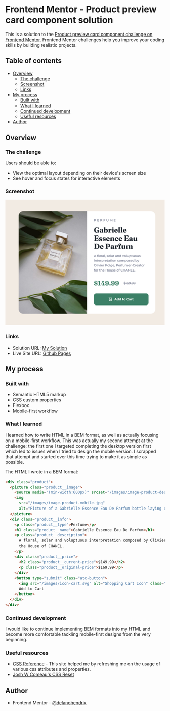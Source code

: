 # Frontend Mentor - Product preview card component solution

This is a solution to the [Product preview card component challenge on Frontend Mentor](https://www.frontendmentor.io/challenges/product-preview-card-component-GO7UmttRfa). Frontend Mentor challenges help you improve your coding skills by building realistic projects.

## Table of contents

- [Overview](#overview)
  - [The challenge](#the-challenge)
  - [Screenshot](#screenshot)
  - [Links](#links)
- [My process](#my-process)
  - [Built with](#built-with)
  - [What I learned](#what-i-learned)
  - [Continued development](#continued-development)
  - [Useful resources](#useful-resources)
- [Author](#author)

## Overview

### The challenge

Users should be able to:

- View the optimal layout depending on their device's screen size
- See hover and focus states for interactive elements

### Screenshot

![Screenshot](/screenshot.png)

### Links

- Solution URL: [My Solution](https://www.frontendmentor.io/solutions/product-preview-card-component-45u1tuH21n)
- Live Site URL: [Github Pages](https://delanohendrix.github.io/Product-Preview-Card-Component/)

## My process

### Built with

- Semantic HTML5 markup
- CSS custom properties
- Flexbox
- Mobile-first workflow

### What I learned

I learned how to write HTML in a BEM format, as well as actually focusing on a mobile-first workflow. This was actually my second attempt at the challenge; the first one I targeted completing the desktop version first which led to issues when I tried to design the mobile version. I scrapped that attempt and started over this time trying to make it as simple as possible.

The HTML I wrote in a BEM format:

```html
<div class="product">
  <picture class="product__image">
    <source media="(min-width:600px)" srcset="/images/image-product-desktop.jpg" />
    <img
      src="/images/image-product-mobile.jpg"
      alt="Picture of a Gabrielle Essence Eau De Parfum bottle laying on a table" />
  </picture>
  <div class="product__info">
    <p class="product__type">Perfume</p>
    <h1 class="product__name">Gabrielle Essence Eau De Parfum</h1>
    <p class="product__description">
      A floral, solar and voluptuous interpretation composed by Olivier Polge, Perfumer-Creator for
      the House of CHANEL.
    </p>
    <div class="product__price">
      <h2 class="product__current-price">$149.99</h2>
      <p class="product__original-price">$169.99</p>
    </div>
    <button type="submit" class="atc-button">
      <img src="/images/icon-cart.svg" alt="Shopping Cart Icon" class="icon" />
      Add to Cart
    </button>
  </div>
</div>
```

### Continued development

I would like to continue implementing BEM formats into my HTML and become more comfortable tackling mobile-first designs from the very beginning.

### Useful resources

- [CSS Reference](https://cssreference.io/) - This site helped me by refreshing me on the usage of various css attributes and properties.
- [Josh W Comeau's CSS Reset](https://www.joshwcomeau.com/css/custom-css-reset/)

## Author

- Frontend Mentor - [@delanohendrix](https://www.frontendmentor.io/profile/delanohendrix)
